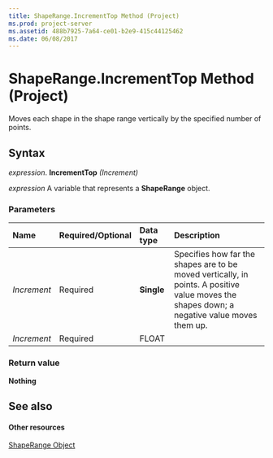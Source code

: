 ```yaml
---
title: ShapeRange.IncrementTop Method (Project)
ms.prod: project-server
ms.assetid: 488b7925-7a64-ce01-b2e9-415c44125462
ms.date: 06/08/2017
---
```



# ShapeRange.IncrementTop Method (Project)
Moves each shape in the shape range vertically by the specified number of points.

## Syntax

 _expression_. **IncrementTop** _(Increment)_

 _expression_ A variable that represents a **ShapeRange** object.


### Parameters



|**Name**|**Required/Optional**|**Data type**|**Description**|
|:-----|:-----|:-----|:-----|
| _Increment_|Required|**Single**|Specifies how far the shapes are to be moved vertically, in points. A positive value moves the shapes down; a negative value moves them up.|
| _Increment_|Required|FLOAT||

### Return value

 **Nothing**


## See also


#### Other resources


[ShapeRange Object](Project.shaperange.md)
